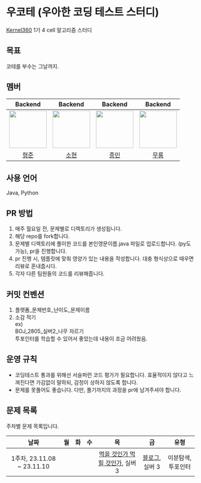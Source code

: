 # 우코테 (우아한 코딩 테스트 스터디)
[Kernel360](https://github.com/Kernel360) 1기 4 cell 알고리즘 스터디

## 목표
코테를 부수는 그날까지.

## 멤버
|Backend|Backend|Backend|Backend|
|:---:|:---:|:---:|:---:|
|<img src="https://github.com/Kernel360-4cell/algorithm-study/assets/44130863/160a2c6c-4f1c-48b2-acad-96c64e7c6617" width=100>|<img src="https://github.com/Kernel360-4cell/algorithm-study/assets/44130863/9787a5eb-27b0-4349-8d3a-8739adec2bed" width=100>|<img src="https://github.com/Kernel360-4cell/algorithm-study/assets/44130863/1ee6dd72-c060-4dab-996b-e9f9bc7048d2" width=100>|<img src="https://github.com/Kernel360-4cell/algorithm-study/assets/44130863/bef79d6c-5ec0-43c0-999c-906d42ad1e06" width=100>|
|[형준](https://github.com/kkkapuq)|[소현](https://github.com/anso33)|[종민](https://github.com/ShineCorine)|[무룡](https://github.com/aqrms)|

## 사용 언어
Java, Python

## PR 방법
1. 매주 월요일 전, 문제별로 디렉토리가 생성됩니다.
2. 해당 repo를 fork합니다.
3. 문제별 디렉토리에 풀이한 코드를 본인영문이름.java 파일로 업로드합니다. (py도 가능), pr을 진행합니다.
4. pr 진행 시, 템플릿에 맞춰 영양가 있는 내용을 작성합니다. 대충 형식상으로 때우면 리뷰로 혼내줍시다.
5. 각자 다른 팀원들의 코드를 리뷰해줍니다.

## 커밋 컨벤션
1. 플랫폼_문제번호_난이도_문제이름
2. 소감 적기  
ex)  
BOJ_2805_실버2_나무 자르기  
투포인터를 학습할 수 있어서 좋았는데 내용이 조금 어려웠음.

## 운영 규칙
- 코딩테스트 통과를 위해선 서슬퍼런 코드 평가가 필요합니다. 효율적이지 않다고 느껴진다면 가감없이 말하되, 감정이 상하지 않도록 합니다.
- 문제를 못풀어도 좋습니다. 다만, 풀기까지의 과정을 pr에 남겨주셔야 합니다.

## 문제 목록

주차별 문제 목록입니다.

| 날짜 | 월 | 화 | 수 | 목 | 금 | 유형 |
| :---: | :---: | :---: | :---: | :---: | :---: | :---: |
| 1주차, 23.11.08 ~ 23.11.10 |  |  |  | [먹을 것인가 먹힐 것인가](https://www.acmicpc.net/problem/7795), 실버 3 | [블로그](https://www.acmicpc.net/problem/21921), 실버 3 | 이분탐색, 투포인터 |
